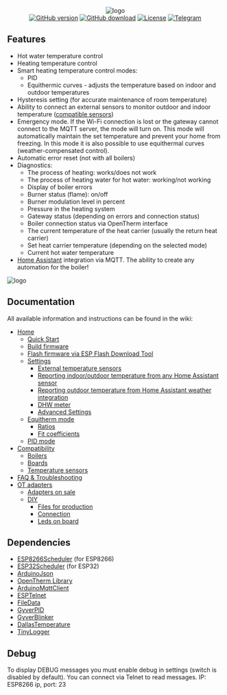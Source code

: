 <div align="center">
   
   ![logo](/assets/logo.svg)
   <br>
   [![GitHub version](https://img.shields.io/github/release/Laxilef/OTGateway.svg?include_prereleases)](https://github.com/Laxilef/OTGateway/releases)
   [![GitHub download](https://img.shields.io/github/downloads/Laxilef/OTGateway/total.svg)](https://github.com/Laxilef/OTGateway/releases/latest)
   [![License](https://img.shields.io/github/license/Laxilef/OTGateway.svg)](LICENSE.txt)
   [![Telegram](https://img.shields.io/badge/Telegram-Channel-33A8E3)](https://t.me/otgateway)
   
</div>

## Features
- Hot water temperature control
- Heating temperature control
- Smart heating temperature control modes:
   - PID
   - Equithermic curves - adjusts the temperature based on indoor and outdoor temperatures
- Hysteresis setting (for accurate maintenance of room temperature)
- Ability to connect an external sensors to monitor outdoor and indoor temperature ([compatible sensors](https://github.com/Laxilef/OTGateway/wiki/Compatibility#temperature-sensors))
- Emergency mode. If the Wi-Fi connection is lost or the gateway cannot connect to the MQTT server, the mode will turn on. This mode will automatically maintain the set temperature and prevent your home from freezing. In this mode it is also possible to use equithermal curves (weather-compensated control).
- Automatic error reset (not with all boilers)
- Diagnostics:
  - The process of heating: works/does not work
  - The process of heating water for hot water: working/not working
  - Display of boiler errors
  - Burner status (flame): on/off
  - Burner modulation level in percent
  - Pressure in the heating system
  - Gateway status (depending on errors and connection status)
  - Boiler connection status via OpenTherm interface
  - The current temperature of the heat carrier (usually the return heat carrier)
  - Set heat carrier temperature (depending on the selected mode)
  - Current hot water temperature
- [Home Assistant](https://www.home-assistant.io/) integration via MQTT. The ability to create any automation for the boiler!

![logo](/assets/ha.png)

## Documentation
All available information and instructions can be found in the wiki:

* [Home](https://github.com/Laxilef/OTGateway/wiki)
   * [Quick Start](https://github.com/Laxilef/OTGateway/wiki#quick-start)
   * [Build firmware](https://github.com/Laxilef/OTGateway/wiki#build-firmware)
   * [Flash firmware via ESP Flash Download Tool](https://github.com/Laxilef/OTGateway/wiki#flash-firmware-via-esp-flash-download-tool)
   * [Settings](https://github.com/Laxilef/OTGateway/wiki#settings)
      * [External temperature sensors](https://github.com/Laxilef/OTGateway/wiki#external-temperature-sensors)
      * [Reporting indoor/outdoor temperature from any Home Assistant sensor](https://github.com/Laxilef/OTGateway/wiki#reporting-indooroutdoor-temperature-from-any-home-assistant-sensor)
      * [Reporting outdoor temperature from Home Assistant weather integration](https://github.com/Laxilef/OTGateway/wiki#reporting-outdoor-temperature-from-home-assistant-weather-integration)
      * [DHW meter](https://github.com/Laxilef/OTGateway/wiki#dhw-meter)
      * [Advanced Settings](https://github.com/Laxilef/OTGateway/wiki#advanced-settings)
   * [Equitherm mode](https://github.com/Laxilef/OTGateway/wiki#equitherm-mode)
      * [Ratios](https://github.com/Laxilef/OTGateway/wiki#ratios)
      * [Fit coefficients](https://github.com/Laxilef/OTGateway/wiki#fit-coefficients)
   * [PID mode](https://github.com/Laxilef/OTGateway/wiki#pid-mode)
* [Compatibility](https://github.com/Laxilef/OTGateway/wiki/Compatibility)
   * [Boilers](https://github.com/Laxilef/OTGateway/wiki/Compatibility#boilers)
   * [Boards](https://github.com/Laxilef/OTGateway/wiki/Compatibility#boards)
   * [Temperature sensors](https://github.com/Laxilef/OTGateway/wiki/Compatibility#temperature-sensors)
* [FAQ & Troubleshooting](https://github.com/Laxilef/OTGateway/wiki/FAQ-&-Troubleshooting)
* [OT adapters](https://github.com/Laxilef/OTGateway/wiki/OT-adapters)
   * [Adapters on sale](https://github.com/Laxilef/OTGateway/wiki/OT-adapters#adapters-on-sale)
   * [DIY](https://github.com/Laxilef/OTGateway/wiki/OT-adapters#diy)
      * [Files for production](https://github.com/Laxilef/OTGateway/wiki/OT-adapters#files-for-production)
      * [Connection](https://github.com/Laxilef/OTGateway/wiki/OT-adapters#connection)
      * [Leds on board](https://github.com/Laxilef/OTGateway/wiki/OT-adapters#leds-on-board)



## Dependencies
- [ESP8266Scheduler](https://github.com/nrwiersma/ESP8266Scheduler) (for ESP8266)
- [ESP32Scheduler](https://github.com/laxilef/ESP32Scheduler) (for ESP32)
- [ArduinoJson](https://github.com/bblanchon/ArduinoJson)
- [OpenTherm Library](https://github.com/ihormelnyk/opentherm_library)
- [ArduinoMqttClient](https://github.com/arduino-libraries/ArduinoMqttClient)
- [ESPTelnet](https://github.com/LennartHennigs/ESPTelnet)
- [FileData](https://github.com/GyverLibs/FileData)
- [GyverPID](https://github.com/GyverLibs/GyverPID)
- [GyverBlinker](https://github.com/GyverLibs/GyverBlinker)
- [DallasTemperature](https://github.com/milesburton/Arduino-Temperature-Control-Library)
- [TinyLogger](https://github.com/laxilef/TinyLogger)

## Debug
To display DEBUG messages you must enable debug in settings (switch is disabled by default).
You can connect via Telnet to read messages. IP: ESP8266 ip, port: 23
